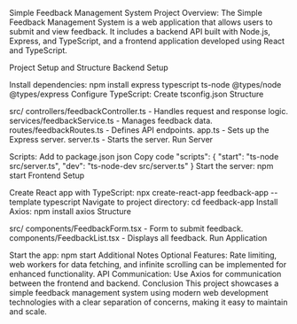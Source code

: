Simple Feedback Management System
Project Overview:
The Simple Feedback Management System is a web application that allows users to submit and view feedback. It includes a backend API built with Node.js, Express, and TypeScript, and a frontend application developed using React and TypeScript.

Project Setup and Structure
Backend
Setup

Install dependencies: npm install express typescript ts-node @types/node @types/express
Configure TypeScript: Create tsconfig.json
Structure

src/
controllers/feedbackController.ts - Handles request and response logic.
services/feedbackService.ts - Manages feedback data.
routes/feedbackRoutes.ts - Defines API endpoints.
app.ts - Sets up the Express server.
server.ts - Starts the server.
Run Server

Scripts: Add to package.json
json
Copy code
"scripts": {
  "start": "ts-node src/server.ts",
  "dev": "ts-node-dev src/server.ts"
}
Start the server: npm start
Frontend
Setup

Create React app with TypeScript: npx create-react-app feedback-app --template typescript
Navigate to project directory: cd feedback-app
Install Axios: npm install axios
Structure

src/
components/FeedbackForm.tsx - Form to submit feedback.
components/FeedbackList.tsx - Displays all feedback.
Run Application

Start the app: npm start
Additional Notes
Optional Features: Rate limiting, web workers for data fetching, and infinite scrolling can be implemented for enhanced functionality.
API Communication: Use Axios for communication between the frontend and backend.
Conclusion
This project showcases a simple feedback management system using modern web development technologies with a clear separation of concerns, making it easy to maintain and scale.
